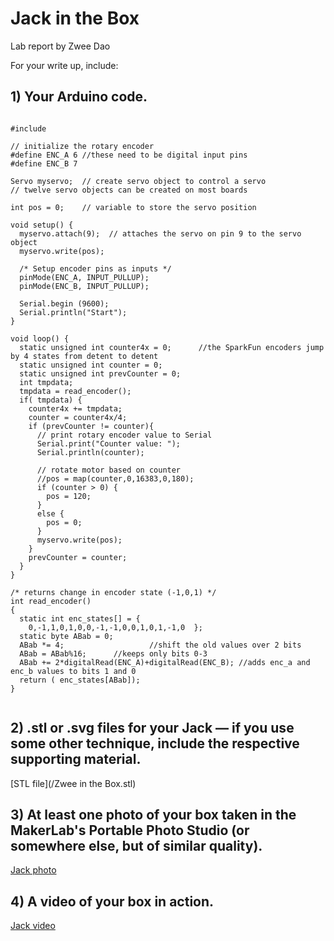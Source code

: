 # Jack in the Box

Lab report by Zwee Dao

For your write up, include:

## 1) Your Arduino code.

<pre><code>
#include <Servo.h>

// initialize the rotary encoder  
#define ENC_A 6 //these need to be digital input pins
#define ENC_B 7

Servo myservo;  // create servo object to control a servo
// twelve servo objects can be created on most boards

int pos = 0;    // variable to store the servo position

void setup() {
  myservo.attach(9);  // attaches the servo on pin 9 to the servo object
  myservo.write(pos);
  
  /* Setup encoder pins as inputs */
  pinMode(ENC_A, INPUT_PULLUP);
  pinMode(ENC_B, INPUT_PULLUP);
 
  Serial.begin (9600);
  Serial.println("Start");
}

void loop() {
  static unsigned int counter4x = 0;      //the SparkFun encoders jump by 4 states from detent to detent
  static unsigned int counter = 0;
  static unsigned int prevCounter = 0;
  int tmpdata;
  tmpdata = read_encoder();
  if( tmpdata) {
    counter4x += tmpdata;
    counter = counter4x/4;
    if (prevCounter != counter){
      // print rotary encoder value to Serial
      Serial.print("Counter value: ");
      Serial.println(counter);
      
      // rotate motor based on counter
      //pos = map(counter,0,16383,0,180);
      if (counter > 0) {
        pos = 120;
      }
      else {
        pos = 0;
      }
      myservo.write(pos);
    }
    prevCounter = counter;
  }
}

/* returns change in encoder state (-1,0,1) */
int read_encoder()
{
  static int enc_states[] = {
    0,-1,1,0,1,0,0,-1,-1,0,0,1,0,1,-1,0  };
  static byte ABab = 0;
  ABab *= 4;                   //shift the old values over 2 bits
  ABab = ABab%16;      //keeps only bits 0-3
  ABab += 2*digitalRead(ENC_A)+digitalRead(ENC_B); //adds enc_a and enc_b values to bits 1 and 0
  return ( enc_states[ABab]);
}

</code></pre>

## 2) .stl or .svg files for your Jack — if you use some other technique, include the respective supporting material.

[STL file](/Zwee in the Box.stl)

## 3) At least one photo of your box taken in the MakerLab's Portable Photo Studio (or somewhere else, but of similar quality).

[Jack photo](/jack.JPG)

## 4) A video of your box in action.

[Jack video](/jack2.mov)
